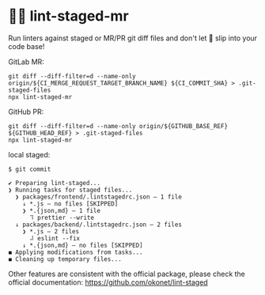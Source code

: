 # 🚫💩 lint-staged-mr

Run linters against staged or MR/PR git diff files and don't let :poop: slip into your code base!

GitLab MR:

```shell
git diff --diff-filter=d --name-only origin/${CI_MERGE_REQUEST_TARGET_BRANCH_NAME} ${CI_COMMIT_SHA} > .git-staged-files
npx lint-staged-mr
```

GitHub PR:

```shell
git diff --diff-filter=d --name-only origin/${GITHUB_BASE_REF} ${GITHUB_HEAD_REF} > .git-staged-files
npx lint-staged-mr
```

local staged:

```
$ git commit

✔ Preparing lint-staged...
❯ Running tasks for staged files...
  ❯ packages/frontend/.lintstagedrc.json — 1 file
    ↓ *.js — no files [SKIPPED]
    ❯ *.{json,md} — 1 file
      ⠹ prettier --write
  ↓ packages/backend/.lintstagedrc.json — 2 files
    ❯ *.js — 2 files
      ⠼ eslint --fix
    ↓ *.{json,md} — no files [SKIPPED]
◼ Applying modifications from tasks...
◼ Cleaning up temporary files...
```

Other features are consistent with the official package, please check the official documentation: https://github.com/okonet/lint-staged
